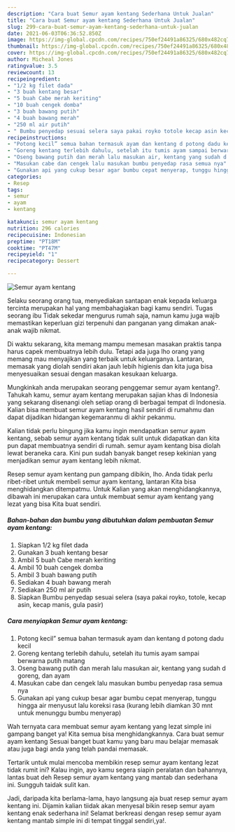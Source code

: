 ```yaml
---
description: "Cara buat Semur ayam kentang Sederhana Untuk Jualan"
title: "Cara buat Semur ayam kentang Sederhana Untuk Jualan"
slug: 299-cara-buat-semur-ayam-kentang-sederhana-untuk-jualan
date: 2021-06-03T06:36:52.850Z
image: https://img-global.cpcdn.com/recipes/750ef24491a86325/680x482cq70/semur-ayam-kentang-foto-resep-utama.jpg
thumbnail: https://img-global.cpcdn.com/recipes/750ef24491a86325/680x482cq70/semur-ayam-kentang-foto-resep-utama.jpg
cover: https://img-global.cpcdn.com/recipes/750ef24491a86325/680x482cq70/semur-ayam-kentang-foto-resep-utama.jpg
author: Micheal Jones
ratingvalue: 3.5
reviewcount: 13
recipeingredient:
- "1/2 kg filet dada"
- "3 buah kentang besar"
- "5 buah Cabe merah keriting"
- "10 buah cengek domba"
- "3 buah bawang putih"
- "4 buah bawang merah"
- "250 ml air putih"
- " Bumbu penyedap sesuai selera saya pakai royko totole kecap asin kecap manis gula pasir"
recipeinstructions:
- "Potong kecil” semua bahan termasuk ayam dan kentang d potong dadu kecil"
- "Goreng kentang terlebih dahulu, setelah itu tumis ayam sampai berwarna putih matang"
- "Oseng bawang putih dan merah lalu masukan air, kentang yang sudah d goreng, dan ayam"
- "Masukan cabe dan cengek lalu masukan bumbu penyedap rasa semua nya"
- "Gunakan api yang cukup besar agar bumbu cepat menyerap, tunggu hingga air menyusut lalu koreksi rasa (kurang lebih diamkan 30 mnt untuk menunggu bumbu menyerap)"
categories:
- Resep
tags:
- semur
- ayam
- kentang

katakunci: semur ayam kentang 
nutrition: 296 calories
recipecuisine: Indonesian
preptime: "PT18M"
cooktime: "PT47M"
recipeyield: "1"
recipecategory: Dessert

---
```



![Semur ayam kentang](https://img-global.cpcdn.com/recipes/750ef24491a86325/680x482cq70/semur-ayam-kentang-foto-resep-utama.jpg)

Selaku seorang orang tua, menyediakan santapan enak kepada keluarga tercinta merupakan hal yang membahagiakan bagi kamu sendiri. Tugas seorang ibu Tidak sekedar mengurus rumah saja, namun kamu juga wajib memastikan keperluan gizi terpenuhi dan panganan yang dimakan anak-anak wajib nikmat.

Di waktu  sekarang, kita memang mampu memesan masakan praktis tanpa harus capek membuatnya lebih dulu. Tetapi ada juga lho orang yang memang mau menyajikan yang terbaik untuk keluarganya. Lantaran, memasak yang diolah sendiri akan jauh lebih higienis dan kita juga bisa menyesuaikan sesuai dengan masakan kesukaan keluarga. 



Mungkinkah anda merupakan seorang penggemar semur ayam kentang?. Tahukah kamu, semur ayam kentang merupakan sajian khas di Indonesia yang sekarang disenangi oleh setiap orang di berbagai tempat di Indonesia. Kalian bisa membuat semur ayam kentang hasil sendiri di rumahmu dan dapat dijadikan hidangan kegemaranmu di akhir pekanmu.

Kalian tidak perlu bingung jika kamu ingin mendapatkan semur ayam kentang, sebab semur ayam kentang tidak sulit untuk didapatkan dan kita pun dapat membuatnya sendiri di rumah. semur ayam kentang bisa diolah lewat beraneka cara. Kini pun sudah banyak banget resep kekinian yang menjadikan semur ayam kentang lebih nikmat.

Resep semur ayam kentang pun gampang dibikin, lho. Anda tidak perlu ribet-ribet untuk membeli semur ayam kentang, lantaran Kita bisa menghidangkan ditempatmu. Untuk Kalian yang akan menghidangkannya, dibawah ini merupakan cara untuk membuat semur ayam kentang yang lezat yang bisa Kita buat sendiri.

<!--inarticleads1-->

##### Bahan-bahan dan bumbu yang dibutuhkan dalam pembuatan Semur ayam kentang:

1. Siapkan 1/2 kg filet dada
1. Gunakan 3 buah kentang besar
1. Ambil 5 buah Cabe merah keriting
1. Ambil 10 buah cengek domba
1. Ambil 3 buah bawang putih
1. Sediakan 4 buah bawang merah
1. Sediakan 250 ml air putih
1. Siapkan  Bumbu penyedap sesuai selera (saya pakai royko, totole, kecap asin, kecap manis, gula pasir)




<!--inarticleads2-->

##### Cara menyiapkan Semur ayam kentang:

1. Potong kecil” semua bahan termasuk ayam dan kentang d potong dadu kecil
1. Goreng kentang terlebih dahulu, setelah itu tumis ayam sampai berwarna putih matang
1. Oseng bawang putih dan merah lalu masukan air, kentang yang sudah d goreng, dan ayam
1. Masukan cabe dan cengek lalu masukan bumbu penyedap rasa semua nya
1. Gunakan api yang cukup besar agar bumbu cepat menyerap, tunggu hingga air menyusut lalu koreksi rasa (kurang lebih diamkan 30 mnt untuk menunggu bumbu menyerap)




Wah ternyata cara membuat semur ayam kentang yang lezat simple ini gampang banget ya! Kita semua bisa menghidangkannya. Cara buat semur ayam kentang Sesuai banget buat kamu yang baru mau belajar memasak atau juga bagi anda yang telah pandai memasak.

Tertarik untuk mulai mencoba membikin resep semur ayam kentang lezat tidak rumit ini? Kalau ingin, ayo kamu segera siapin peralatan dan bahannya, lantas buat deh Resep semur ayam kentang yang mantab dan sederhana ini. Sungguh taidak sulit kan. 

Jadi, daripada kita berlama-lama, hayo langsung aja buat resep semur ayam kentang ini. Dijamin kalian tiidak akan menyesal bikin resep semur ayam kentang enak sederhana ini! Selamat berkreasi dengan resep semur ayam kentang mantab simple ini di tempat tinggal sendiri,ya!.

